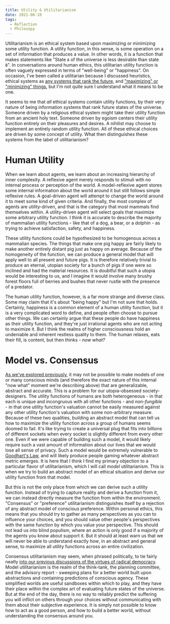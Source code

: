 ```yaml
---
title: Utility & Utilitarianism
date: 2021-06-10
tags:
  - Reflection
  - Philosopy
---
```


Utilitarianism is an ethical system based upon maximizing or minimizing some utility function. A utility function, in this sense, is some operation on a set of information that produces a value. In other words, it is a function that makes statements like "State `A` of the universe is less desirable than state `B`". In conversations around human ethics, this utilitarian utility function is often vaguely expressed in terms of "well-being" or "happiness". On occasion, I've been called a utilitarian because I discussed heuristics, ethical systems as [any systems that rank the future](/ethics-and-arbitrary-objects), and ["maximizing" or "minimizing" things](/why-democracy), but I'm not quite sure I understand what it means to be one.

It seems to me that *all* ethical systems contain utility functions, by their very nature of being information systems that rank future states of the universe. Someone driven by a religious ethical system might take their utility function from an ancient holy text. Someone driven by egoism centers their utility function entirely on their pleasures and desires. A nihilist may choose to implement an entirely random utility function. All of these ethical choices are driven by some concept of utility. What then distinguishes these systems from the label of utilitarianism?

# Human Utility

When we learn about agents, we learn about an increasing hierarchy of inner complexity. A reflexive agent merely responds to stimuli with no internal process or perception of the world. A model-reflexive agent stores some internal information about the world around it but still follows simple reflexive rules. A goal-driven agent will attempt to change the world around it to meet some kind of given criteria. And finally, the most complex of agents are utility-driven, and that is the category that most mammals find themselves within. A utility-driven agent will select goals that maximize some arbitrary utility function. I think it is accurate to describe the majority of mammalian utility functions - like that of a dog, a bear, or a dolphin - as trying to achieve satisfaction, safety, and happiness.

These utility functions could be hypothesized to be homogenous across a mammalian species. The things that make one pig happy are fairly likely to make another entirely distant pig just as happy on average. Because of the homogeneity of the function, we can produce a general model that will apply well to all present and future pigs. It is therefore relatively trivial to produce an eternal, utopian society for a bunch of pigs if one were so inclined and had the material resources. It is doubtful that such a utopia would be interesting to us, and I imagine it would involve many brushy forest floors full of berries and bushes that never rustle with the presence of a predator.

The human utility function, however, is a far more strange and diverse class. Some may claim that it's about "being happy" but I'm not sure that holds. Certainly, happiness is a common element of a human utility function, but it is a very complicated word to define, and people often choose to pursue other things. We can certainly argue that these people do have happiness as their utility function, and they're just irrational agents who are not acting to maximize it. But I think the realms of higher consciousness hold an undeniable and inherent restless quality to them. The human relaxes, eats their fill, is content, but then thinks - *now what?*

# Model vs. Consensus

[As we've explored previously](/egos-are-fractally-complex), it may not be possible to make models of one or many conscious minds (and therefore the exact nature of this internal "now what" moment we're describing above) that are generalizable, abstract and accurate. This is a problem for our utopia-obsessed society-designers. The utility functions of humans are both heterogeneous - in that each is unique and incongruous with all other functions - and *non-fungible* - in that one utility function's valuation cannot be easily measured against any other utility function's valuation with some non-arbitrary measure. Because of these two qualities, building an abstract model that can tell us how to maximize the utility function across a group of humans seems doomed to fail. It's like trying to create a universal plug that fits into billions of different sockets when every socket is slightly different from every other one. Even if we were capable of building such a model, it would likely require such a vast amount of information about our lives that we would lose all sense of privacy. Such a model would be extremely vulnerable to [Goodhart's Law](https://en.wikipedia.org/wiki/Goodhart%27s_law), and will likely produce people gaming whatever abstract metric emerges. It is here that I think I find my primary objection to a particular flavor of utilitarianism, which I will call *model* utilitarianism. This is when we try to build an abstract model of an ethical situation and derive our utility function from that model.

But this is not the only place from which we can derive such a utility function. Instead of trying to capture reality and derive a function from it, we can instead directly measure the function from within the environment. "Consensus" or "preference" utilitarianism distinguishes itself by a rejection of any abstract model of conscious preference. Within personal ethics, this means that you should try to gather as many perspectives as you can to influence your choices, and you should value other people's perspectives with the same function by which you value your perspective. This should not lead us into blind populism, where an action is only good if a majority of the agents you know about support it. But it should at least warn us that we will never be able to understand exactly *how*, in an abstract and general sense, to maximize all utility functions across an entire civilization.

Consensus utilitarianism may seem, when phrased politically, to tie fairly neatly [into our previous discussions of the virtues of radical democracy](/why-democracy). Model utilitarianism is the realm of the think-tank, the planning committee, and the advisory report - sweeping plans for a better world built upon abstractions and containing predictions of conscious agency. These simplified worlds are useful sandboxes within which to play, and they have their place within the complex art of evaluating future states of the universe. But at the end of the day, there is no way to reliably predict the suffering you will inflict on others through your choices without communicating with them about their subjective experience. It is simply not possible to know how to act as a good person, and how to build a better world, without understanding the consensus around you.